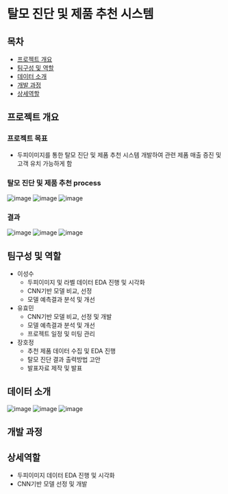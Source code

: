 # 탈모 진단 및 제품 추천 시스템
## 목차
* [프로젝트 개요](#프로젝트-개요)
* [팀구성 및 역할](#팀구성-및-역할)
* [데이터 소개](#데이터-소개)
* [개발 과정](#개발-과정)
* [상세역할](#상세역할)
## 프로젝트 개요
### 프로젝트 목표
* 두피이미지를 통한 탈모 진단 및 제품 추천 시스템 개발하여 관련 제품 매출 증진 및 고객 유치 가능하게 함
### 탈모 진단 및 제품 추천 process
![image](https://github.com/justdoit93/illegal_right_turn_detection/assets/129941418/3e058ff6-3398-481e-b4f8-11eba7c81fb3)
![image](https://github.com/justdoit93/illegal_right_turn_detection/assets/129941418/4ab85e03-e3df-4308-95f9-c337447c488f)
![image](https://github.com/justdoit93/illegal_right_turn_detection/assets/129941418/ea30b07a-f326-4025-b554-63729eeddbc1)
### 결과
![image](https://github.com/justdoit93/hair_loss/assets/129941418/e163d3d5-3933-43b6-a2ef-833a6ec2b892)
![image](https://github.com/justdoit93/hair_loss/assets/129941418/142700ef-da23-4103-b3d0-812a9f6fca5d)
![image](https://github.com/justdoit93/hair_loss/assets/129941418/ec4663a7-001c-46ae-97b4-9bf40815caf7)

## 팀구성 및 역할
* 이성수
  * 두피이미지 및 라벨 데이터 EDA 진행 및 시각화
  * CNN기반 모델 비교, 선정
  * 모델 예측결과 분석 및 개선
* 유효민
  * CNN기반 모델 비교, 선정 및 개발
  * 모델 예측결과 분석 및 개선
  * 프로젝트 일정 및 미팅 관리
* 장호정
  * 추천 제품 데이터 수집 및 EDA 진행
  * 탈모 진단 결과 출력방법 고안
  * 발표자료 제작 및 발표
## 데이터 소개
![image](https://github.com/justdoit93/illegal_right_turn_detection/assets/129941418/3f849e94-7e1a-45dc-9ee6-e51bc232ccc0)
![image](https://github.com/justdoit93/illegal_right_turn_detection/assets/129941418/f1f93eab-8b6c-4723-91df-d7a0184ab54d)
![image](https://github.com/justdoit93/illegal_right_turn_detection/assets/129941418/97223c9c-5681-4952-b201-6fa51c969f11)
## 개발 과정
## 상세역할
* 두피이미지 데이터 EDA 진행 및 시각화
* CNN기반 모델 선정 및 개발
